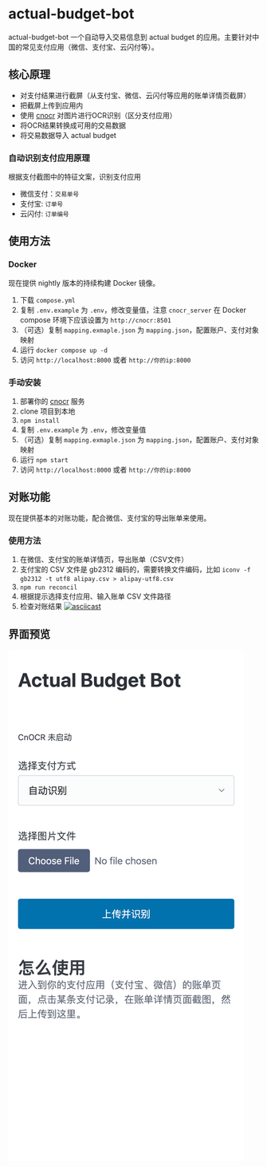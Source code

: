 # actual-budget-bot

actual-budget-bot 一个自动导入交易信息到 actual budget 的应用。主要针对中国的常见支付应用（微信、支付宝、云闪付等）。

## 核心原理

- 对支付结果进行截屏（从支付宝、微信、云闪付等应用的账单详情页截屏）
- 把截屏上传到应用内
- 使用 [cnocr](https://github.com/breezedeus/CnOCR) 对图片进行OCR识别（区分支付应用）
- 将OCR结果转换成可用的交易数据
- 将交易数据导入 actual budget

### 自动识别支付应用原理

根据支付截图中的特征文案，识别支付应用

- 微信支付：`交易单号`
- 支付宝: `订单号`
- 云闪付: `订单编号`

## 使用方法

### Docker

现在提供 nightly 版本的持续构建 Docker 镜像。

1. 下载 `compose.yml`
2. 复制 `.env.example` 为 `.env`，修改变量值，注意 `cnocr_server` 在 Docker compose 环境下应该设置为 `http://cnocr:8501`
3. （可选）复制 `mapping.exmaple.json` 为 `mapping.json`，配置账户、支付对象映射
4. 运行 `docker compose up -d`
5. 访问 `http://localhost:8000` 或者 `http://你的ip:8000`

### 手动安装

1. 部署你的 [cnocr](https://github.com/breezedeus/CnOCR) 服务
2. clone 项目到本地
3. `npm install`
4. 复制 `.env.example` 为 `.env`，修改变量值
5. （可选）复制 `mapping.exmaple.json` 为 `mapping.json`，配置账户、支付对象映射
6. 运行 `npm start`
7. 访问 `http://localhost:8000` 或者 `http://你的ip:8000`

## 对账功能

现在提供基本的对账功能，配合微信、支付宝的导出账单来使用。

### 使用方法

1. 在微信、支付宝的账单详情页，导出账单（CSV文件）
2. 支付宝的 CSV 文件是 gb2312 编码的，需要转换文件编码，比如 `iconv -f gb2312 -t utf8 alipay.csv > alipay-utf8.csv`
3. `npm run reconcil`
4. 根据提示选择支付应用、输入账单 CSV 文件路径
5. 检查对账结果
  [![asciicast](https://asciinema.org/a/706897.svg)](https://asciinema.org/a/706897)

## 界面预览

![actual-budget-bot 界面](preview.png)
